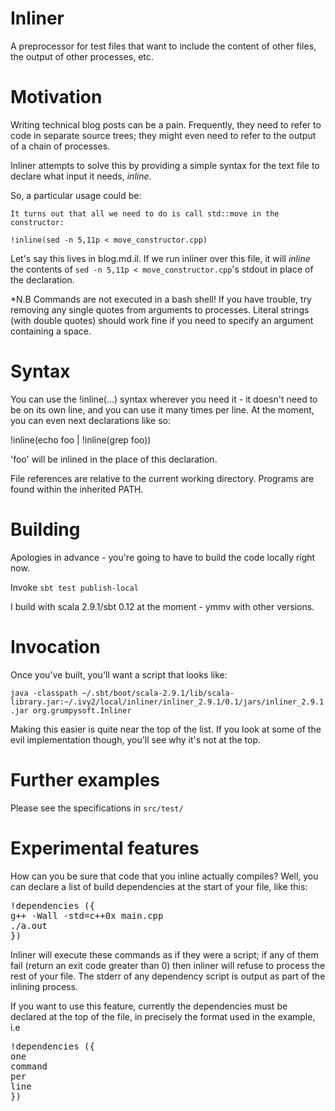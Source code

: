 Inliner
=======

A preprocessor for test files that want to include the content of other files, the output of other processes, etc.

Motivation
==========

Writing technical blog posts can be a pain. Frequently, they need to refer to code in separate source trees; they might even need to refer to the output of a chain of processes.

Inliner attempts to solve this by providing a simple syntax for the text file to declare what input it needs, *inline*.

So, a particular usage could be:

    It turns out that all we need to do is call std::move in the constructor:

    !inline(sed -n 5,11p < move_constructor.cpp)

Let's say this lives in blog.md.il. If we run inliner over this file, it will *inline* the contents of `sed -n 5,11p < move_constructor.cpp`'s stdout in place of the declaration.

*N.B Commands are not executed in a bash shell! If you have trouble, try removing any single quotes from arguments to processes. Literal strings (with double quotes) should work fine if you need to specify an argument containing a space.

Syntax
======

You can use the !inline(...) syntax wherever you need it - it doesn't need to be on its own line, and you can use it many times per line. At the moment, you can even next declarations like so:

!inline(echo foo | !inline(grep foo))

'foo' will be inlined in the place of this declaration.

File references are relative to the current working directory. Programs are found within the inherited PATH.

Building
========

Apologies in advance - you're going to have to build the code locally right now.

Invoke `sbt test publish-local` 

I build with scala 2.9.1/sbt 0.12 at the moment - ymmv with other versions.

Invocation
==========
Once you've built, you'll want a script that looks like:

`java -classpath ~/.sbt/boot/scala-2.9.1/lib/scala-library.jar:~/.ivy2/local/inliner/inliner_2.9.1/0.1/jars/inliner_2.9.1.jar org.grumpysoft.Inliner`

Making this easier is quite near the top of the list. If you look at some of the evil implementation though, you'll see why it's not at the top.

Further examples
================

Please see the specifications in `src/test/`

Experimental features
=====================
How can you be sure that code that you inline actually compiles? Well, you can declare a list of build dependencies at the start of your file, like this:

<pre>
!dependencies ({
g++ -Wall -std=c++0x main.cpp
./a.out
})
</pre>

Inliner will execute these commands as if they were a script; if any of them fail (return an exit code greater than 0) then inliner will refuse to process the rest of your file. The stderr of any dependency script is output as part of the inlining process.

If you want to use this feature, currently the dependencies must be declared at the top of the file, in precisely the format used in the example, i.e

<pre>
!dependencies ({
one
command
per
line
})
</pre>